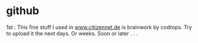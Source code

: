 # github
1st : This fine stuff I used in www.citizennet.de is brainwork by codrops.
Try to upload it the next days. Or weeks. Soon or later . . .

